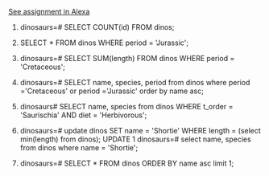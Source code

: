 [See assignment in Alexa](https://alexa.bitmaker.co/wdi/72/assignments/2247/latest)

1) dinosaurs=# SELECT COUNT(id) FROM dinos;
2) SELECT * FROM dinos WHERE period = 'Jurassic';
3) dinosaurs=# SELECT SUM(length) FROM dinos WHERE period = 'Cretaceous';
4) dinosaurs=# SELECT name, species, period from dinos where period ='Cretaceous' or period ='Jurassic' order by name asc;
5) dinosaurs# SELECT name, species from dinos WHERE t_order = 'Saurischia' AND diet = 'Herbivorous';
6) dinosaurs=# update dinos SET name = 'Shortie' WHERE length = (select min(length) from dinos);
UPDATE 1
dinosaurs=# select name, species from dinos where name = 'Shortie';

7) dinosaurs=# SELECT * FROM dinos ORDER BY name asc limit 1;

